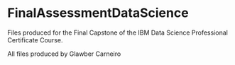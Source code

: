 # FinalAssessmentDataScience

<p>Files produced for the Final Capstone of the IBM Data Science Professional Certificate Course.</p>

<p>All files produced by Glawber Carneiro</p>
